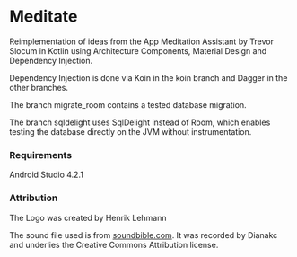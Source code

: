 # Meditate
Reimplementation of ideas from the App Meditation Assistant by Trevor Slocum in Kotlin using Architecture Components, Material Design and Dependency Injection.

Dependency Injection is done via Koin in the koin branch and Dagger in the other branches.

The branch migrate_room contains a tested database migration.

The branch sqldelight uses SqlDelight instead of Room, which enables testing the database directly on the JVM without instrumentation.

### Requirements
Android Studio 4.2.1

### Attribution
The Logo was created by Henrik Lehmann

The sound file used is from [soundbible.com](http://soundbible.com/2062-Metal-Gong-1.html).
It was recorded by Dianakc and underlies the Creative Commons Attribution license.
